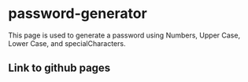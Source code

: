 # password-generator
This page is used to generate a password using Numbers, Upper Case, Lower Case, and specialCharacters.

## Link to github pages

